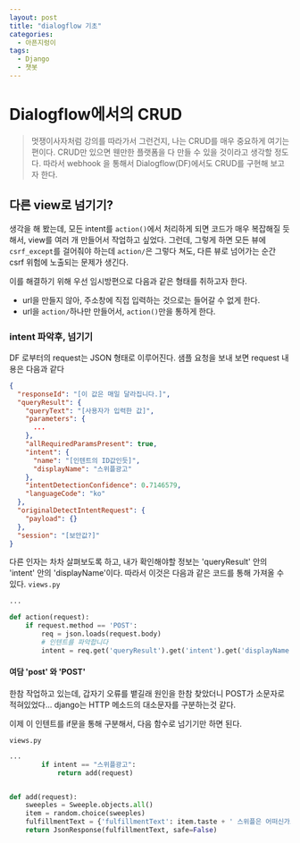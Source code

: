 ```yaml
---
layout: post
title: "dialogflow 기초"
categories:
  - 아픈지렁이
tags:
  - Django
  - 챗봇
---
```


# Dialogflow에서의 CRUD

> 멋쟁이사자처럼 강의를 따라가서 그런건지, 나는 CRUD를 매우 중요하게 여기는 편이다.
> CRUD만 있으면 웬만한 플랫폼을 다 만들 수 있을 것이라고 생각할 정도다.
> 따라서 webhook 을 통해서 Dialogflow(DF)에서도 CRUD를 구현해 보고자 한다.

## 다른 view로 넘기기?

생각을 해 봤는데, 모든 intent를 `action()`에서 처리하게 되면 코드가 매우 복잡해질 듯 해서, view를 여러 개 만들어서 작업하고 싶었다.
그런데, 그렇게 하면 모든 뷰에 `csrf_except`를 걸어줘야 하는데 `action/`은 그렇다 쳐도, 다른 뷰로 넘어가는 순간 csrf 위험에 노출되는 문제가 생긴다.

이를 해결하기 위해 우선 임시방편으로 다음과 같은 형태를 취하고자 한다.

- url을 만들지 않아, 주소창에 직접 입력하는 것으로는 들어갈 수 없게 한다.
- url을 `action/`하나만 만들어서, `action()`만을 통하게 한다.


### intent 파악후, 넘기기
DF 로부터의 request는 JSON 형태로 이루어진다.
샘플 요청을 보내 보면 request 내용은 다음과 같다
~~~json
{
  "responseId": "[이 값은 매일 달라집니다.]",
  "queryResult": {
    "queryText": "[사용자가 입력한 값]",
    "parameters": {
      ...
    },
    "allRequiredParamsPresent": true,
    "intent": {
      "name": "[인텐트의 ID값인듯]",
      "displayName": "스위플광고"
    },
    "intentDetectionConfidence": 0.7146579,
    "languageCode": "ko"
  },
  "originalDetectIntentRequest": {
    "payload": {}
  },
  "session": "[보안값?]"
}
~~~

다른 인자는 차차 살펴보도록 하고, 내가 확인해야할 정보는 'queryResult' 안의 'intent' 안의 'displayName'이다.
따라서 이것은 다음과 같은 코드를 통해 가져올 수 있다.
`views.py`
~~~python
...

def action(request):
    if request.method == 'POST':
        req = json.loads(request.body)
        # 인텐트를 파악합니다
        intent = req.get('queryResult').get('intent').get('displayName')
~~~


#### 여담 'post' 와 'POST'

한참 작업하고 있는데, 갑자기 오류를 뱉길래 원인을 한참 찾았더니 POST가 소문자로 적혀있었다... django는 HTTP 메소드의 대소문자를 구분하는것 같다.

이제 이 인텐트를 if문을 통해 구분해서, 다음 함수로 넘기기만 하면 된다.

`views.py`
~~~ python
...
        if intent == "스위플광고":
            return add(request)


def add(request):
    sweeples = Sweeple.objects.all()
    item = random.choice(sweeples)
    fulfillmentText = {'fulfillmentText': item.taste + ' 스위플은 어떠신가요? ' + item.description}
    return JsonResponse(fulfillmentText, safe=False)
~~~

<!--stackedit_data:
eyJoaXN0b3J5IjpbMTc5NTkxNDgwNSwtMTkyMjE5OTEyNiwtOT
AwNzE3NTIwXX0=
-->
